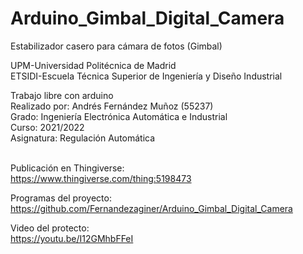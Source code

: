 # Arduino_Gimbal_Digital_Camera


Estabilizador casero para cámara de fotos (Gimbal)


UPM-Universidad Politécnica de Madrid <br>
ETSIDI-Escuela Técnica Superior de Ingeniería y Diseño Industrial <br>


Trabajo libre con arduino <br>
Realizado por: Andrés Fernández Muñoz (55237) <br>
Grado: Ingeniería Electrónica Automática e Industrial <br>
Curso: 2021/2022 <br>
Asignatura: Regulación Automática <br><br>

Publicación en Thingiverse:<br>
https://www.thingiverse.com/thing:5198473<br>

Programas del proyecto:<br>
https://github.com/Fernandezaginer/Arduino_Gimbal_Digital_Camera<br>

Video del protecto:<br>
https://youtu.be/I12GMhbFFeI<br>
